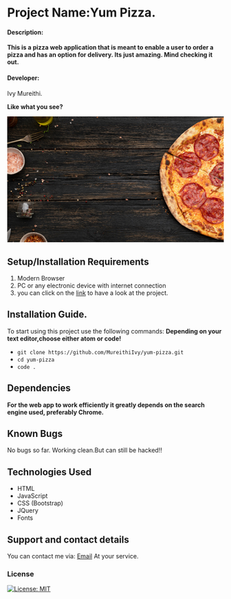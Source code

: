 # Project Name:Yum Pizza.
#### Description: 
**This  is  a pizza web  application that  is  meant  to enable  a  user  to order a pizza and has an option for delivery. Its just amazing. Mind checking it out.**
#### Developer:
Ivy Mureithi.


**Like what you see?**

![images.png](images/bg-img.jpg)


## Setup/Installation Requirements
 1. Modern Browser
 2. PC or any electronic device with internet connection
 3. you can click  on the  [link](https://MureithiIvy.github.io/yum-pizza) to have  a look  at the  project.
## Installation Guide.
To start using this project use the following commands:
**Depending  on  your  text editor,choose either atom or  code!**
- `git clone https://github.com/MureithiIvy/yum-pizza.git`
- `cd yum-pizza`
- `code .`
## Dependencies
**For  the  web app to  work  efficiently  it  greatly depends  on the  search engine  used, preferably Chrome.**
## Known Bugs
No bugs so far. Working clean.But can still be  hacked!!
## Technologies Used
* HTML
* JavaScript
* CSS (Bootstrap)
* JQuery
* Fonts

## Support and contact details
You can contact me via:
[Email](ivymureithi@gmail.com)
At your service.

### License
[![License: MIT](https://img.shields.io/badge/License-MIT-yellow.svg)](https://opensource.org/licenses/MIT)